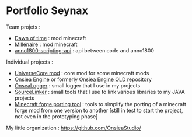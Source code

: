 # Portfolio Seynax

Team projets :
- [Dawn of time](https://github.com/seynax/dawnoftimebuilder) : mod minecraft
- [Millénaire](https://millenaire.org/) : mod minecraft
- [anno1800-scripting-api](https://github.com/seynax/anno1800-scripting-api) : api between code and anno1800

Individual projects :
- [UniverseCore mod](https://github.com/seynax/UniverseCore) : core mod for some minecraft mods
- [Onsiea Engine](https://github.com/OnsieaStudio/OnsieaEngine) or formerly [Onsiea Engine OLD repository](https://github.com/seynax/Onsiea)
- [OnseaLogger](https://github.com/OnsieaStudio/OnseaLogger) : small logger that I use in my projects
- [SourceLinker](https://github.com/OnsieaStudio/SourceLinker) : small tools that I use to link various libraries to my JAVA projects
- [Minecraft forge porting tool](https://github.com/OnsieaStudio/Minecraft-Forge-Porting-Tool/blob/main/src/fr/onsiea/mfpt/Main.java) : tools to simplify the porting of a minecraft forge mod from one version to another [still in test to start the project, not even in the prototyping phase]

My little organization : https://github.com/OnsieaStudio/
